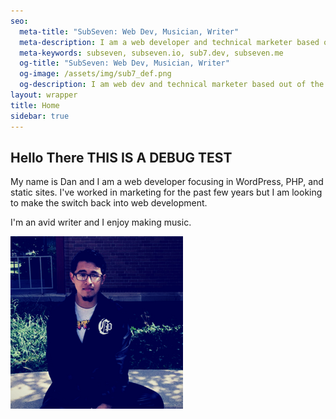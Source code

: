 ```yaml
---
seo:
  meta-title: "SubSeven: Web Dev, Musician, Writer"
  meta-description: I am a web developer and technical marketer based out of the midwest.
  meta-keywords: subseven, subseven.io, sub7.dev, subseven.me
  og-title: "SubSeven: Web Dev, Musician, Writer"
  og-image: /assets/img/sub7_def.png
  og-description: I am web dev and technical marketer based out of the midwest.
layout: wrapper
title: Home
sidebar: true
---
```

<section markdown="1"> 

## Hello There THIS IS A DEBUG TEST

My name is Dan and I am a web developer focusing in WordPress, PHP, and static sites. I've worked in marketing for the past few years but I am looking to make the switch back into web development.

I'm an avid writer and I enjoy making music. 

<img src="/assets/img/uploads/site/site_daniel.png" alt="A picture of me" class="img-fluid">

</section>